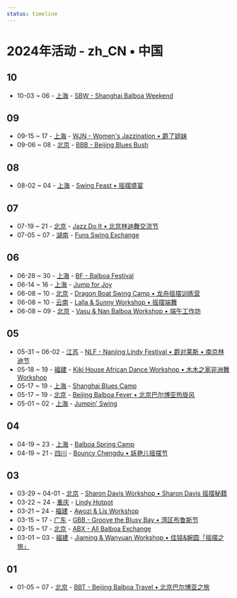 ```yaml
---
status: timeline
---
```


# 2024年活动 - zh_CN • 中国

## 10

- 10-03 ~ 06 - [上海](Shanghai.md) - [SBW - Shanghai Balboa Weekend](shanghai-balboa-weekend.md)

## 09

- 09-15 ~ 17 - [上海](Shanghai.md) - [WJN - Women's Jazzination • 爵了姐妹](womens-jazzination.md)
- 09-06 ~ 08 - [北京](Beijing.md) - [BBB - Beijing Blues Bush](beijing-blues-bush.md)

## 08

- 08-02 ~ 04 - [上海](Shanghai.md) - [Swing Feast • 摇摆盛宴](swing-feast.md)

## 07

- 07-19 ~ 21 - [北京](Beijing.md) - [Jazz Do It • 北京林迪舞交流节](jazz-do-it.md)
- 07-05 ~ 07 - [湖南](Hunan.md) - [Funs Swing Exchange](funs-swing-exchange.md)

## 06

- 06-28 ~ 30 - [上海](Shanghai.md) - [BF - Balboa Festival](balboa-festival.md)
- 06-14 ~ 16 - [上海](Shanghai.md) - [Jump for Joy](jump-for-joy.md)
- 06-08 ~ 10 - [北京](Beijing.md) - [Dragon Boat Swing Camp • 龙舟摇摆训练营](dragon-boat-swing-camp.md)
- 06-08 ~ 10 - [云南](Yunnan.md) - [Lalla & Sunny Workshop • 摇摆端舞](dali-lalla-n-sunny-workshop.md)
- 06-08 ~ 09 - [北京](Beijing.md) - [Vasu & Nan Balboa Workshop • 端午工作坊](vasu-n-nan-balboa-workshop.md)

## 05

- 05-31 ~ 06-02 - [江苏](Jiangsu.md) - [NLF - Nanjing Lindy Festival • 爵对莱斯 • 南京林迪节](nanjing-lindy-festival.md)
- 05-18 ~ 19 - [福建](Fujian.md) - [Kiki House African Dance Workshop • 木木之家非洲舞 Workshop](xiamen-kiki-house-african-dance-workshop.md)
- 05-17 ~ 19 - [上海](Shanghai.md) - [Shanghai Blues Camp](shanghai-blues-camp.md)
- 05-17 ~ 19 - [北京](Beijing.md) - [Beijing Balboa Fever • 北京巴尔博亚热旋风](beijing-balboa-fever.md)
- 05-01 ~ 02 - [上海](Shanghai.md) - [Jumpin’ Swing](jumping-swing.md)

## 04

- 04-19 ~ 23 - [上海](Shanghai.md) - [Balboa Spring Camp](balboa-spring-camp.md)
- 04-19 ~ 21 - [四川](Sichuan.md) - [Bouncy Chengdu • 妖艳儿摇摆节](bouncy-chengdu.md)

## 03

- 03-29 ~ 04-01 - [北京](Beijing.md) - [Sharon Davis Workshop • Sharon Davis 摇摆秘籍](beijing-sharon-davis-workshop.md)
- 03-22 ~ 24 - [重庆](Chongqing.md) - [Lindy Hotpot](lindy-hotpot.md)
- 03-21 ~ 24 - [福建](Fujian.md) - [Awozi & Lis Workshop](xiamen-awozi-n-lis-workshop.md)
- 03-15 ~ 17 - [广东](Guangdong.md) - [GBB - Groove the Blusy Bay • 湾区布鲁斯节](groove-the-blusy-bay.md)
- 03-15 ~ 17 - [北京](Beijing.md) - [ABX - All Balboa Exchange](all-balboa-exchange.md)
- 03-01 ~ 03 - [福建](Fujian.md) - [Jiaming & Wanyuan Workshop • 佳铭&婉圆「摇摆之旅」](xiamen-jiaming-n-wanyuan-workshop.md)

## 01

- 01-05 ~ 07 - [北京](Beijing.md) - [BBT - Beijing Balboa Travel • 北京巴尔博亚之旅](beijing-balboa-travel.md)

